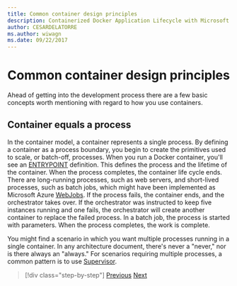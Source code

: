 ```yaml
---
title: Common container design principles
description: Containerized Docker Application Lifecycle with Microsoft Platform and Tools
author: CESARDELATORRE
ms.author: wiwagn
ms.date: 09/22/2017
---
```

# Common container design principles

Ahead of getting into the development process there are a few basic concepts worth mentioning with regard to how you use containers.

## Container equals a process

In the container model, a container represents a single process. By defining a container as a process boundary, you begin to create the primitives used to scale, or batch-off, processes. When you run a Docker container, you'll see an [ENTRYPOINT](https://docs.docker.com/engine/reference/builder/#/entrypoint) definition. This defines the process and the lifetime of the container. When the process completes, the container life cycle ends. There are long-running processes, such as web servers, and short-lived processes, such as batch jobs, which might have been implemented as Microsoft Azure [WebJobs](https://azure.microsoft.com/en-us/documentation/articles/websites-webjobs-resources/). If the process fails, the container ends, and the orchestrator takes over. If the orchestrator was instructed to keep five instances running and one fails, the orchestrator will create another container to replace the failed process. In a batch job, the process is started with parameters. When the process completes, the work is complete.

You might find a scenario in which you want multiple processes running in a single container. In any architecture document, there's never a "never," nor is there always an "always." For scenarios requiring multiple processes, a common pattern is to use [Supervisor](http://supervisord.org/).


>[!div class="step-by-step"]
[Previous](design-docker-applications.md)
[Next](monolithic-applications.md)

